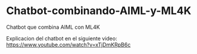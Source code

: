 # Chatbot-combinando-AIML-y-ML4K

Chatbot que combina AIML con ML4K

Explicacion del chatbot en el siguiente video: https://www.youtube.com/watch?v=xTjDmKRpB6c
